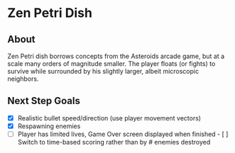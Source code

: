# Zen Petri Dish

## About
Zen Petri dish borrows concepts from the Asteroids arcade game, but at a scale many orders of magnitude smaller. The player floats (or fights) to survive while surrounded by his slightly larger, albeit microscopic neighbors.

## Next Step Goals
- [X] Realistic bullet speed/direction (use player movement vectors)
- [X] Respawning enemies
- [ ] Player has limited lives, Game Over screen displayed when finished - [ ] Switch to time-based scoring rather than by # enemies destroyed
